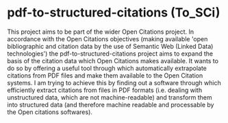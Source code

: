 # pdf-to-structured-citations (To_SCi)

This project aims to be part of the wider Open Citations project. In accordance with the Open Citations objectives (making available 'open bibliographic and citation data by the use of Semantic Web (Linked Data) technologies') the pdf-to-structured-citations project aims to expand the basis of the citation data which Open Citations makes available. It wants to do so by offering a useful tool through which automatically extrapolate citations from PDF files and make them available to the Open Citation systems. I am trying to achieve this by finding out a software through which efficiently extract citations from files in PDF formats (i.e. dealing with unstructured data, which are not machine-readable) and transform them into structured data (and therefore machine readable and processable by the Open citations softwares).
